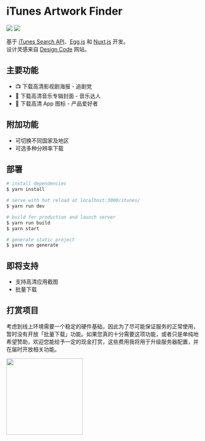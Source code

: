 # iTunes Artwork Finder

![](https://img.shields.io/badge/version-1.0.0-green.svg)
![](https://img.shields.io/github/license/coder-ysj/jayyan.net-itunes.svg)

基于 [iTunes Search API](https://affiliate.itunes.apple.com/resources/documentation/itunes-store-web-service-search-api/)、[Egg.js](https://eggjs.org) 和 [Nuxt.js](https://zh.nuxtjs.org) 开发。  
设计灵感来自 [Design Code](https://designcode.io) 网站。

## 主要功能

- 📺 下载高清影视剧海报 - 追剧党
- 🎵 下载高清音乐专辑封面 - 音乐达人
- 📱 下载高清 App 图标 - 产品爱好者

## 附加功能

- 可切换不同国家及地区
- 可选多种分辨率下载

## 部署

```bash
# install dependencies
$ yarn install

# serve with hot reload at localhost:3000/itunes/
$ yarn run dev

# build for production and launch server
$ yarn run build
$ yarn start

# generate static project
$ yarn run generate
```

## 即将支持

- 支持高清应用截图
- 批量下载

## 打赏项目

考虑到线上环境需要一个稳定的硬件基础，因此为了尽可能保证服务的正常使用，暂时没有开放「批量下载」功能。如果您真的十分需要这项功能，或者只是单纯地希望赞助，欢迎您能给予一定的现金打赏，这些费用我将用于升级服务器配置，并在届时开放相关功能。

<img src="https://raw.githubusercontent.com/coder-ysj/jayyan.net-itunes/master/static/reward.JPG" width="200px" />

